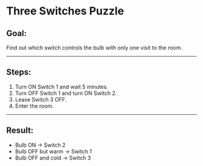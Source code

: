 # Three Switches Puzzle

## Goal:
Find out which switch controls the bulb with only one visit to the room.

---

## Steps:

1. Turn ON Switch 1 and wait 5 minutes.
2. Turn OFF Switch 1 and turn ON Switch 2.
3. Leave Switch 3 OFF.
4. Enter the room.

---

## Result:

- Bulb ON → Switch 2
- Bulb OFF but warm → Switch 1
- Bulb OFF and cold → Switch 3
